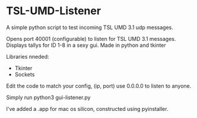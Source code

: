 # TSL-UMD-Listener

A simple python script to test incoming TSL UMD 3.1 udp messages.


Opens port 40001 (configurable) to listen for TSL UMD 3.1 messages. Displays tallys for ID 1-8 in a sexy gui. Made in python and tkinter

Libraries nneded:

  - Tkinter
  - Sockets

Edit the code to match your config, (ip, port) use 0.0.0.0 to listen to anyone.

Simply run python3 gui-listener.py

I've added a .app for mac os silicon, constructed using pyinstaller.

